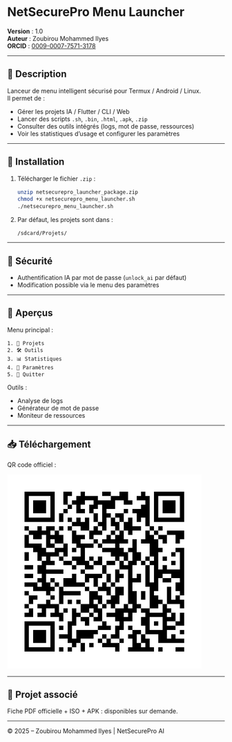 # NetSecurePro Menu Launcher

**Version** : 1.0  
**Auteur** : Zoubirou Mohammed Ilyes  
**ORCID** : [0009-0007-7571-3178](https://orcid.org/0009-0007-7571-3178)

---

## 🚀 Description

Lanceur de menu intelligent sécurisé pour Termux / Android / Linux.  
Il permet de :
- Gérer les projets IA / Flutter / CLI / Web
- Lancer des scripts `.sh`, `.bin`, `.html`, `.apk`, `.zip`
- Consulter des outils intégrés (logs, mot de passe, ressources)
- Voir les statistiques d’usage et configurer les paramètres

---

## 📂 Installation

1. Télécharger le fichier `.zip` :
   ```bash
   unzip netsecurepro_launcher_package.zip
   chmod +x netsecurepro_menu_launcher.sh
   ./netsecurepro_menu_launcher.sh
   ```

2. Par défaut, les projets sont dans :
   ```
   /sdcard/Projets/
   ```

---

## 🔐 Sécurité

- Authentification IA par mot de passe (`unlock_ai` par défaut)
- Modification possible via le menu des paramètres

---

## 📸 Aperçus

Menu principal :
```
1. 📂 Projets
2. 🛠️ Outils
3. 📊 Statistiques
4. 🔧 Paramètres
5. 🚪 Quitter
```

Outils :
- Analyse de logs
- Générateur de mot de passe
- Moniteur de ressources

---

## 📥 Téléchargement

QR code officiel :

![QR Code](QR_Launcher.png)

---

## 🔗 Projet associé

Fiche PDF officielle + ISO + APK : disponibles sur demande.

---

© 2025 – Zoubirou Mohammed Ilyes | NetSecurePro AI
